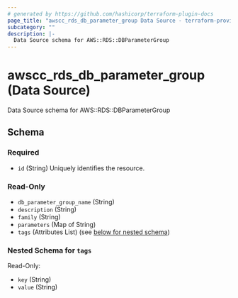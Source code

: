 ```yaml
---
# generated by https://github.com/hashicorp/terraform-plugin-docs
page_title: "awscc_rds_db_parameter_group Data Source - terraform-provider-awscc"
subcategory: ""
description: |-
  Data Source schema for AWS::RDS::DBParameterGroup
---
```


# awscc_rds_db_parameter_group (Data Source)

Data Source schema for AWS::RDS::DBParameterGroup



<!-- schema generated by tfplugindocs -->
## Schema

### Required

- `id` (String) Uniquely identifies the resource.

### Read-Only

- `db_parameter_group_name` (String)
- `description` (String)
- `family` (String)
- `parameters` (Map of String)
- `tags` (Attributes List) (see [below for nested schema](#nestedatt--tags))

<a id="nestedatt--tags"></a>
### Nested Schema for `tags`

Read-Only:

- `key` (String)
- `value` (String)


